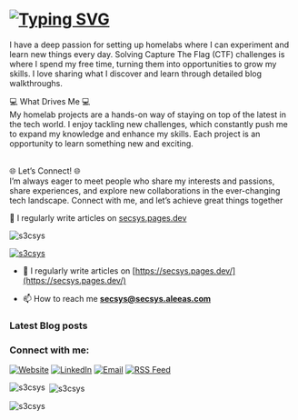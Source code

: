 # [![Typing SVG](https://readme-typing-svg.herokuapp.com?font=Fira+Code&size=30&duration=4000&pause=1000&width=520&lines=Hi+there%2C+I+am+Secsys+%F0%9F%91%8B)](https://git.io/typing-svg)

I have a deep passion for setting up homelabs where I can experiment and learn new things every day. Solving Capture The Flag (CTF) challenges is where I spend my free time, turning them into opportunities to grow my skills. I love sharing what I discover and learn through detailed blog walkthroughs.

💻 What Drives Me 💻<br>
My homelab projects are a hands-on way of staying on top of the latest in the tech world. I enjoy tackling new challenges, which constantly push me to expand my knowledge and enhance my skills. Each project is an opportunity to learn something new and exciting.<br><br>

🌐 Let’s Connect! 🌐<br>
I’m always eager to meet people who share my interests and passions, share experiences, and explore new collaborations in the ever-changing tech landscape. Connect with me, and let’s achieve great things together<br>

📝 I regularly write articles on <a href="https://secsys.pages.dev" target="_blank">secsys.pages.dev</a>

<p align="left"> <img src="https://komarev.com/ghpvc/?username=s3csys&label=Profile%20views&color=0e75b6&style=flat" alt="s3csys" /> </p>

<p align="left"> <a href="https://github.com/ryo-ma/github-profile-trophy"><img src="https://github-profile-trophy.vercel.app/?username=s3csys" alt="s3csys" /></a> </p>

- 📝 I regularly write articles on [https://secsys.pages.dev/](https://secsys.pages.dev/)

- 📫 How to reach me **secsys@secsys.aleeas.com**

### Latest Blog posts
<!-- BLOG-POST-LIST:START -->
<!-- BLOG-POST-LIST:END -->

<h3 align="left">Connect with me:</h3>
<p align="left">
  <a href="https://secsys.pages.dev" target="_blank"><img src="https://img.icons8.com/ios-glyphs/30/4B5563/domain.png" alt="Website"/></a>
  <a href="https://www.linkedin.com/in/shaikmuzammil55" target="_blank"><img src="https://img.icons8.com/ios-glyphs/30/4B5563/linkedin.png" alt="LinkedIn"/></a>
  <a href="mailto:secsys@secsys.aleeas.com" target="_blank"><img src="https://img.icons8.com/ios-glyphs/30/4B5563/new-post.png" alt="Email"/></a>
  <a href="https://secsys.pages.dev/feed.xml" target="_blank"><img src="https://img.icons8.com/ios-glyphs/30/4B5563/rss.png" alt="RSS Feed"/></a>
</p>



<p><img align="left" src="https://github-readme-stats.vercel.app/api/top-langs?username=s3csys&show_icons=true&locale=en&layout=compact" alt="s3csys" /></p>

<p>&nbsp;<img align="center" src="https://github-readme-stats.vercel.app/api?username=s3csys&show_icons=true&locale=en" alt="s3csys" /></p>

<p><img align="center" src="https://github-readme-streak-stats.herokuapp.com/?user=s3csys&" alt="s3csys" /></p>

